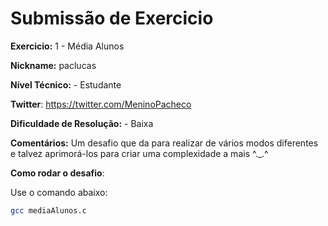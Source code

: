 # Submissão de Exercicio

**Exercicio:** 1 - Média Alunos

**Nickname:** paclucas

**Nível Técnico:** - Estudante

**Twitter**: https://twitter.com/MeninoPacheco

**Dificuldade de Resolução:** - Baixa

**Comentários:** Um desafio que da para realizar de vários modos diferentes e talvez aprimorá-los para criar uma complexidade a mais ^._.^

**Como rodar o desafio**: 

Use o comando abaixo: 
```bash
gcc mediaAlunos.c
```

